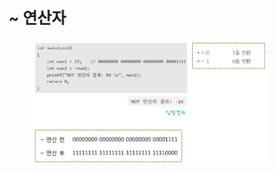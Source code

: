 # \~ 연산자

<figure><img src="../../../../../.gitbook/assets/image (4).png" alt=""><figcaption></figcaption></figure>
